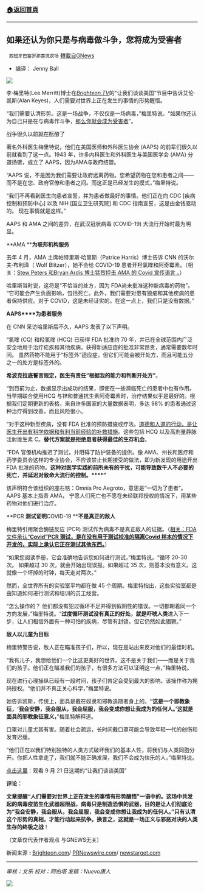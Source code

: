 ###  [:house:返回首頁](https://github.com/ourhimalayas/txt)
---


## 如果还认为你只是与病毒做斗争，您将成为受害者
` 西班牙巴塞罗那喜悦农场` [轉載自GNews](https://gnews.org/zh-hans/1560100/)

- 编译： Jenny Ball


![](https://assets.gnews.org/wp-content/uploads/2021/09/image-417.png)

李·梅里特(Lee Merritt)博士在[*Brighteon.TV*](https://brighteon.tv/)的“让我们谈谈美国”节目中告诉艾伦·凯斯(Alan Keyes)，人们需要对世界上正在发生的事情的形势醒悟。

“我们需要认清形势。这是一场战争，不仅仅是一场病毒，”梅里特说。“如果你还认为自己只是在与病毒作斗争，[那么你就会成为受害者](https://www.brighteon.com/afdc7233-83df-4338-af21-3191b0663499)”。

战争很久以前就在酝酿了

著名外科医生梅里特说，他们在美国医师和外科医生协会 (AAPS) 的前辈们很久以前就看到了这一点。1943 年，许多内科医生和外科医生与美国医学会 (AMA) 分道扬镳，成立了 AAPS，因为AMA与政府结盟。

“AAPS 说，不是因为我们需要让政府远离药物。您希望药物在您和患者之间——而不是在您、政府官僚和患者之间。而这正是已经发生的摸式，”梅里特说。

“我们不再看到医生向患者宣誓，并为患者做最好的事情。他们正在向 CDC [疾病控制和预防中心] 以及 NIH [国立卫生研究院] 和 CDC 指南宣誓，这是由金钱驱动的。 现在事情就是这样。”

AAPS 和 AMA 之间的差异，在武汉冠状病毒 (COVID-19) 大流行开始时最为明显。

**AMA ****为联邦机构服务**

去年 4 月，AMA 主席帕特里斯·哈里斯（Patrice Harris）博士告诉 CNN 的沃尔夫·布利泽（ Wolf Blitzer），她不会给 COVID-19 患者开羟氯喹和阿奇霉素。（相关：[Stew Peters 和Bryan Ardis 博士猛烈抨击 AMA 的 Covid 宣传语言 。](https://www.naturalnews.com/2021-09-12-stew-peters-bryan-ardis-slam-ama-propaganda-language-police-instructions.html)）

哈里斯当时说，这将是“不恰当的处方，因为 FDA尚未批准这种新病毒的药物”。 “它可能会产生负面影响，包括死亡。此外，我们需要对患有狼疮和其他疾病的患者保持供应。对于 COVID，这是未经证实的。在这一点上，我们只是没有数据。”

**AAPS****为患者服务**

在 CNN 采访哈里斯后不久，AAPS 发表了以下声明。

“氯喹 (CQ) 和羟氯喹 (HCQ) 已获得 FDA 批准约 70 年，并已在全球范围内广泛安全地用于治疗疟疾和其他疾病。获得新适应症的批准非常昂贵，通常需要数年时间。 虽然药物不能用于“标签外”适应症，但它们可能会被开处方，而且可能五分之一的处方是标签外的。

**希波克拉底誓言规定，医生有责任“根据我的能力和判断开处方”**。

“到目前为止，数据显示出成功的结果，即使在一些濒临死亡的患者中也有作用。当早期联合使用HCQ 与锌和普通抗生素阿奇霉素时，治疗结果似乎是最好的。根据我们定期更新的表格，来自许多国家的大量数据表明，多达 98% 的患者通过这种治疗得到改善，而且风险很小。

“对于这种新型疾病，没有 FDA 批准的预防措施或疗法。[道德和人道的行动，是让医生开出有科学依据和有利当前经验的补救措施](https://www.prnewswire.com/news-releases/ama-prefers-death-to-treating-without-data-states-the-association-of-american-physicians-and-surgeons-aaps-301038354.html)。这些包括 HCQ 以及高剂量静脉注射维生素 C。**替代方案就是拒绝患者获得最佳的生存机会**。

“FDA 官僚机构推迟了测试，并阻碍了防护装备的提供。像 AMA、州长和医疗和药学委员会这样的专业协会，不应该禁止长期接受的做法，即为新发现的用途开出 FDA 批准的药物。**这种对医学实践的前所未有的干扰，可能导致数千人不必要的死亡**，**并延迟对致命大流行的控制。****”**

该声明符合该组织的座右铭：Omnia Pro Aegroto，意思是“一切为了患者”。AAPS 基本上指责 AMA， 宁愿人们死亡也不愿在未经联邦授权的情况下，用某些药物对他们进行治疗。

**PCR ****测试证明****COVID-19 ****不是真正的敌人**

梅里特引用聚合酶链反应 (PCR) 测试作为病毒不是真正敌人的证据。（[相关：FDA 文件承认“**Covid”PCR 测试，是在没有用于测试校准的隔离Covid 样本的情况下开发的，实际上承认它正在测试其他东西。**](https://www.naturalnews.com/2021-08-01-fda-covid-pcr-test-fraud.html)）

“如果您阅读手册，它会准确地告诉您如何进行测试，”梅里特说。“循环 20-30 次。 如果超过 30 次，就会开始出现误报。如果超过 35 次，则基本没有意义。这就像一个坏掉的时钟，每天走对两次。”

然而，全世界所有的实验室平均都在做 45 个周期。梅里特指出，这些实验室都是由知道如何进行测试和培训的员工经营。

“怎么操作的？ 他们都没有犯过循环不足并得到假阴性的错误。一切都朝着同一个方向发展，”梅里特说。“**过度循环测试没有真正的好处，就是吓唬人类**进入下一步，让人们相信外面有一种可怕的疾病，尽管有封锁，但它仍然如此猖獗。”

**敌人以儿童为目标**

梅里特警告说，敌人正在瞄准孩子们，所以，现在是站出来反对他们的最佳时机。

“我有儿子，我想给他们一个比这更美好的世界。这不是关于我们——而是关于我们的孩子。他们正在瞄准我们的孩子，有很多方法可以证明这一点，”梅里特说。

现在进行心理操纵已经有一段时间，孩子们肯定会受到最大的影响。该操作称为掩码授权。“他们并不真正关心科学，”梅里特说。

她告诉凯斯，传统上，面具是戴在奴隶和邪教追随者身上的。**“这是一个邪教象征，‘我会安静，我会服从，我会屈服，我会变成你想让我成为的任何人。’这就是面具的邪教象征意义，**”梅里特解释道。

口罩对儿童尤其有害。随着社会疏远，长时间戴口罩可能会导致年轻一代的创伤和发育迟缓。

“他们正在以我们特别独特的人类方式破坏我们的基本人性，将我们与人类同胞分开。你把人性拿走了，我们就不能正确发展，我们不会成为快乐的人，”梅里特说。

[点击这里](https://www.brighteon.com/afdc7233-83df-4338-af21-3191b0663499)：观看 9 月 21 日这期的“让我们谈谈美国”

**评论：**

**文章提醒“人们需要对世界上正在发生的事情有形势醒悟”一语中的。这场中共发起的病毒疫苗生化武器超限战，病毒只是制造恐惧的武器，目的是让人们彻底沦为“我会安静，我会服从，我会屈服，我会变成你想让我成为的任何人。”只有认清这个形势的真相，才能行动起来抗争。换言之，这就是一场正义与邪恶对决的人类生存的终极之战**！

（文章仅代表作者观点 与GNEWS无关）

新闻来源 **:** [Brighteon.com](https://www.brighteon.com/afdc7233-83df-4338-af21-3191b0663499)/ [PRNewswire.com](https://www.prnewswire.com/news-releases/ama-prefers-death-to-treating-without-data-states-the-association-of-american-physicians-and-surgeons-aaps-301038354.html)/ [newstarget.com](https://www.newstarget.com/2021-09-27-dr-lee-merritt-covid-is-not-the-real-enemy.html)

* * *

*审核：文乐
校对：阿伯塔
发稿：Nuevo唐人*

![](https://assets.gnews.org/wp-content/uploads/2021/09/GNEWS_CH..jpeg)
